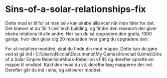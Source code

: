 # Sins-of-a-solar-relationships-fix
Dette mod er til for at man selv kan skabe alliancer når man føler for det.
Det kræver at du får 1 civil tech building, og finder den research der giver ekstra relations til alle andre. Her kan du så opgradere den gratis, 1000 gange, hvor den giver dig 20 reputation hver gang du opgradere den.

For at installere modded, skal du finde din mod mappe. Dette kan du gøre ved at gå ind i C:\Users\Nicolai\Documents\My Games\Ironclad Games\Sins of a Solar Empire Rebellion\Mods-Rebellion v1.85 og derefter oprette en mappe til moddet. Kald den hvad du vil, derefter læg mapperne der ind. Derefter går du ind i sins, og aktiverer moddet. 
